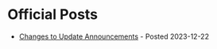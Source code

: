 # Official Posts
 * [Changes to Update Announcements](/official-posts/changes-to-update-posts) - Posted 2023-12-22
